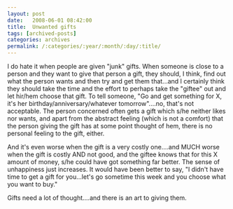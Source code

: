 ```yaml
---
layout: post
date:	2008-06-01 08:42:00
title:  Unwanted gifts
tags: [archived-posts]
categories: archives
permalink: /:categories/:year/:month/:day/:title/
---
```

I do hate it when people are given "junk" gifts. When someone is close to a person and they want to give that person a gift, they should, I think, find out what the person wants and then try and get them that...and I certainly think they should take the time and the effort to perhaps take the "giftee" out and let hir/hem  choose that gift. To tell someone, "Go and get something for X, it's her birthday/anniversary/whatever tomorrow"....no, that's not acceptable. The person concerned often gets a gift which s/he neither likes nor wants, and apart from the abstract feeling (which is not a comfort) that the person giving the gift has at some point thought of hem, there is no personal feeling to the gift, either.

And it's even worse when the gift is a very costly one....and MUCH worse when the gift is costly AND not good, and the giftee knows that for this X amount of money, s/he could have got something far better.  The sense of unhappiness just increases. It would have been better to say, "I didn't have time to get a gift for you...let's go sometime this week and you choose what you want to buy."

Gifts need a lot of thought....and there is an art to giving them.
